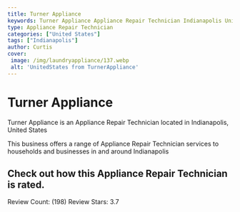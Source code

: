 ```yaml
---
title: Turner Appliance
keywords: Turner Appliance Appliance Repair Technician Indianapolis United States 
type: Appliance Repair Technician 
categories: ["United States"]
tags: ["Indianapolis"]
author: Curtis
cover:
 image: /img/laundryappliance/137.webp
 alt: 'UnitedStates from TurnerAppliance'
---
```


# Turner Appliance
Turner Appliance is an Appliance Repair Technician located in Indianapolis, United States

This business offers a range of Appliance Repair Technician services to households and businesses in and around Indianapolis

## Check out how this Appliance Repair Technician is rated.
Review Count: (198)
Review Stars: 3.7
